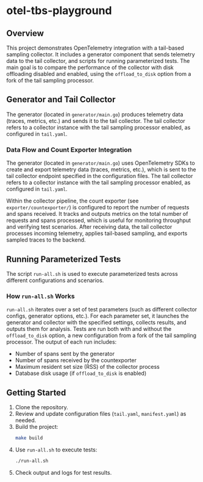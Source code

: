 # otel-tbs-playground

## Overview
This project demonstrates OpenTelemetry integration with a tail-based sampling collector. It includes a generator component that sends telemetry data to the tail collector, and scripts for running parameterized tests. The main goal is to compare the performance of the collector with disk offloading disabled and enabled, using the `offload_to_disk` option from a fork of the tail sampling processor.

## Generator and Tail Collector
The generator (located in `generator/main.go`) produces telemetry data (traces, metrics, etc.) and sends it to the tail collector. The tail collector refers to a collector instance with the tail sampling processor enabled, as configured in `tail.yaml`.

### Data Flow and Count Exporter Integration
The generator (located in `generator/main.go`) uses OpenTelemetry SDKs to create and export telemetry data (traces, metrics, etc.), which is sent to the tail collector endpoint specified in the configuration files. The tail collector refers to a collector instance with the tail sampling processor enabled, as configured in `tail.yaml`.

Within the collector pipeline, the count exporter (see `exporter/countexporter/`) is configured to report the number of requests and spans received. It tracks and outputs metrics on the total number of requests and spans processed, which is useful for monitoring throughput and verifying test scenarios. After receiving data, the tail collector processes incoming telemetry, applies tail-based sampling, and exports sampled traces to the backend.

## Running Parameterized Tests
The script `run-all.sh` is used to execute parameterized tests across different configurations and scenarios.

### How `run-all.sh` Works
`run-all.sh` iterates over a set of test parameters (such as different collector configs, generator options, etc.). For each parameter set, it launches the generator and collector with the specified settings, collects results, and outputs them for analysis. Tests are run both with and without the `offload_to_disk` option, a new configuration from a fork of the tail sampling processor. The output of each run includes:
- Number of spans sent by the generator
- Number of spans received by the countexporter
- Maximum resident set size (RSS) of the collector process
- Database disk usage (if `offload_to_disk` is enabled)

## Getting Started
1. Clone the repository.
2. Review and update configuration files (`tail.yaml`, `manifest.yaml`) as needed.
3. Build the project:
   ```bash
   make build
   ```
4. Use `run-all.sh` to execute tests:
   ```bash
   ./run-all.sh
   ```
5. Check output and logs for test results.

